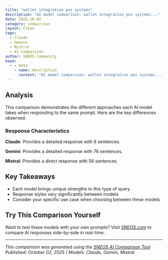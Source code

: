 ```yaml
---
title: "wallet integration pos systems"
description: "AI model comparison: wallet integration pos systems..."
date: 2025-10-02
category: comparison
layout: Clean
tags:
  - Claude
  - Gemini
  - Mistral
  - AI Comparison
author: SNEOS Community
head:
  - - meta
    - name: description
      content: "AI model comparison: wallet integration pos systems..."
---
```


<ChatComparison
  title="wallet integration pos systems"
  prompt="wallet integration pos systems"
  :responses='{
    "Claude": "# Wallet Integration in POS Systems\n\nDigital wallet integration has become essential for modern point-of-sale systems. Here\u0027s a comprehensive overview:\n\n## Popular Digital Wallets\n\n### Mobile Wallets\n- **Apple Pay** - iPhone/Apple Watch payments via NFC\n- **Google Pay** - Android device payments\n- **Samsung Pay** - Samsung devices (NFC \u002B MST technology)\n\n### Platform Wallets\n- **PayPal** - Online and in-store payments\n- **Amazon Pay** - Amazon ecosystem integration\n- **Venmo** - Peer-to-peer and merchant payments\n\n### Cryptocurrency Wallets\n- **Bitcoin/Lightning Network**\n- **Ethereum-based payments**\n- **Stablecoins** (USDC, USDT)\n\n## Integration Methods\n\n### 1. NFC/Contactless\n- Tap-to-pay functionality\n- Works with most smartphones\n- Fast transaction processing\n\n### 2. QR Code Scanning\n- Customer scans merchant QR code\n- Merchant scans customer payment code\n- Works without NFC hardware\n\n### 3. API Integration\n- Direct integration with wallet providers\n- Custom payment flows\n- Enhanced customer experience\n\n## Benefits\n\n### For Merchants\n- **Faster checkout** - Reduced transaction times\n- **Lower fraud risk** - Tokenized transactions\n- **Reduced cash handling** - Digital payments only\n- **Customer insights** - Enhanced analytics\n- **Cost savings** - Lower processing fees for some wallets\n\n### For Customers\n- **Convenience** - No need for physical cards/cash\n- **Security** - Biometric authentication\n- **Speed** - Quick tap-and-go payments\n- **Loyalty integration** - Automatic rewards tracking\n\n## Technical Requirements\n\n### Hardware\n- **NFC-enabled terminals** for contactless payments\n- **Camera/scanner** for QR code payments\n- **Tablet/smartphone** for app-based solutions\n\n### Software\n- **SDK integration** from wallet providers\n- **Payment gateway** compatibility\n- **Security compliance** (PCI DSS, tokenization)\n- **Real-time processing** capabilities\n\n## Popular POS Systems with Wallet Integration\n\n### Enterprise Solutions\n- **Square** - Comprehensive wallet support\n- **Shopify POS** - Multi-wallet integration\n- **Clover** - Extensive payment options\n- **Toast** - Restaurant-focused solutions\n\n### Small Business\n- **PayPal Here** - Native PayPal integration\n- **SumUp** - European market leader\n- **iZettle** - Simple setup and use\n\n## Implementation Considerations\n\n### Security\n- End-to-end encryption\n- Tokenization of payment data\n- Biometric authentication\n- Fraud detection systems\n\n### User Experience\n- Intuitive payment flow\n- Clear payment confirmation\n- Error handling and recovery\n- Multi-language support\n\n### Compliance\n- PCI DSS compliance\n- Regional regulations (GDPR, etc.)\n- Financial service requirements\n- Data protection standards\n\n## Future Trends\n\n### Emerging Technologies\n- **Central Bank Digital Currencies (CBDCs)**\n- **Biometric payments** (fingerprint, facial recognition)\n- **Voice-activated payments**\n- **IoT device payments**\n\n### Market Evolution\n- Increased adoption in emerging markets\n- Integration with loyalty programs\n- Social commerce integration\n- Cross-border payment solutions\n\nWould you like me to elaborate on any specific aspect of wallet integration or discuss implementation for a particular business type?",
    "Gemini": "Okay, let\u0027s break down wallet integration in POS (Point of Sale) systems.  This is a growing trend with significant implications for businesses and consumers.\n\n**What does \u0022Wallet Integration\u0022 mean in a POS System context?**\n\nWallet integration refers to a POS system\u0027s ability to accept payments made through digital wallets, also known as mobile wallets or e-wallets. Instead of paying with cash, credit cards, or checks, customers use their smartphones, smartwatches, or other devices to complete a transaction.\n\n**Types of Digital Wallets:**\n\n*   **Mobile Payment Apps:**\n    *   **Apple Pay:**  Apple\u0027s mobile payment system tied to Apple devices.\n    *   **Google Pay (formerly Android Pay):** Google\u0027s mobile payment system available on Android devices.\n    *   **Samsung Pay:**  Samsung\u0027s mobile payment system, often pre-installed on Samsung phones.\n*   **Merchant-Specific Wallets:**\n    *   Starbucks app, Walmart Pay, etc. These are wallets built specifically for use at a particular retailer.\n*   **QR Code Based Wallets:**\n    *   Alipay, WeChat Pay (popular in China, but gaining global presence).  These often rely on scanning QR codes displayed by the POS system.\n*   **Cryptocurrency Wallets:**\n    *   Some POS systems are beginning to accept Bitcoin and other cryptocurrencies through integrations with crypto wallets.\n*   **Buy Now, Pay Later (BNPL):**\n    *   Affirm, Klarna, Afterpay. While not technically \u0022wallets\u0022 in the traditional sense, they often integrate into the payment flow as an alternative payment method presented at the POS.\n\n**How Wallet Integration Works:**\n\n1.  **POS System Capability:**  The POS system (hardware and software) must be designed to support digital wallet payments.  This often involves:\n    *   **NFC (Near Field Communication) Reader:**  For Apple Pay, Google Pay, and Samsung Pay, the POS terminal needs an NFC reader to allow contactless payments.  The customer taps their phone near the reader.\n    *   **QR Code Scanner:**  For QR code-based wallets, the POS needs a scanner to read the QR code presented by the customer.  Alternatively, the POS can display a QR code that the customer scans with their phone.\n    *   **Software Integration:**  The POS software needs to be integrated with the various wallet providers. This can be done directly with each wallet provider or through a payment gateway that supports multiple wallets.\n2.  **Customer\u0027s Wallet Setup:** The customer needs to have a digital wallet app on their device and have added their payment information (credit cards, debit cards, bank accounts).\n3.  **The Transaction:**\n    *   **NFC:** Customer taps their device to the NFC reader on the POS terminal.\n    *   **QR Code:** Customer either scans a QR code displayed by the POS, or the POS scans the customer\u0027s QR code.\n    *   **App Integration:** In some cases, the customer selects the item/service, and then choose the payment method within merchant\u0027s app and this integrates with the POS.\n4.  **Authorization \u0026 Processing:** The POS system sends the payment information to the wallet provider or the payment gateway for authorization.  The wallet provider verifies the payment information and sends an approval or denial back to the POS.\n5.  **Completion:** If the transaction is approved, the POS system completes the sale and prints or sends a receipt to the customer.\n\n**Benefits of Wallet Integration for Businesses:**\n\n*   **Faster Checkout:**  Digital wallet payments are typically faster than traditional methods.\n*   **Improved Customer Experience:**  Many customers prefer the convenience of paying with their phones.  Offering this option can increase customer satisfaction.\n*   **Reduced Contact:** Contactless payments are more hygienic, which is especially important in the wake of the pandemic.\n*   **Increased Security:**  Digital wallets often use tokenization, which replaces sensitive card data with a unique \u0022token\u0022 to protect against fraud.\n*   **Loyalty Program Integration:**  Some digital wallets can be integrated with loyalty programs, allowing customers to earn rewards automatically.\n*   **Reach a Wider Customer Base:**  Some customers may prefer to use digital wallets over traditional payment methods, especially younger demographics.\n*   **Potential for Lower Transaction Fees:**  In some cases, digital wallet transactions may have lower processing fees than credit card payments, although this varies depending on the wallet provider and payment gateway.\n*   **Data \u0026 Insights:** POS systems integrated with wallets can provide valuable data on customer spending habits and preferences.\n\n**Benefits of Wallet Integration for Customers:**\n\n*   **Convenience:**  Pay with their phone or smartwatch, no need to carry cash or cards.\n*   **Speed:** Faster checkout experience.\n*   **Security:**  Tokenization protects card data.\n*   **Rewards \u0026 Loyalty:**  Automatic earning of loyalty points.\n*   **Contactless Payments:** More hygienic.\n*   **Easy Tracking:**  Transaction history is readily available in the wallet app.\n\n**Challenges of Wallet Integration for Businesses:**\n\n*   **Cost:**  Upgrading POS hardware and software can be expensive.\n*   **Integration Complexity:**  Integrating with multiple wallet providers can be technically challenging.\n*   **Compatibility:**  Not all POS systems are compatible with all digital wallets.\n*   **Training:**  Staff needs to be trained on how to use the new system.\n*   **Customer Adoption:**  Not all customers are comfortable using digital wallets.\n*   **Security Concerns:**  While digital wallets are generally secure, businesses need to be aware of potential security risks, such as fraud.\n*   **Dependence on Technology:** If the POS system or the customer\u0027s device malfunctions, it can disrupt the payment process.\n\n**Factors to Consider When Choosing a POS System with Wallet Integration:**\n\n*   **Supported Wallets:**  Make sure the POS system supports the digital wallets that your customers are most likely to use.\n*   **Hardware Requirements:**  Check the hardware requirements (NFC reader, QR code scanner) and ensure that your current POS hardware is compatible or if you need to upgrade.\n*   **Integration Complexity:**  Assess the ease of integration with your existing systems.\n*   **Security:**  Choose a POS system with robust security features to protect against fraud.\n*   **Cost:**  Compare the costs of different POS systems, including hardware, software, and transaction fees.\n*   **Reporting \u0026 Analytics:**  Look for a POS system that provides comprehensive reporting and analytics on wallet payments.\n*   **Customer Support:**  Choose a provider with good customer support to help you with any issues that may arise.\n\n**Popular POS Systems with Wallet Integration:**\n\nMany popular POS systems offer wallet integration. Here are a few examples:\n\n*   **Square:**  Supports Apple Pay, Google Pay, and Samsung Pay.\n*   **Shopify POS:** Supports Apple Pay, Google Pay, and Shop Pay.\n*   **Toast:**  Supports Apple Pay, Google Pay, and Samsung Pay (popular for restaurants).\n*   **Lightspeed:**  Supports Apple Pay.\n*   **Clover:**  Supports Apple Pay, Google Pay, Samsung Pay, and others through its app marketplace.\n*   **Revel Systems:** Supports Apple Pay.\n*   **NCR Aloha:** Supports Apple Pay and Google Pay (popular for restaurants).\n*   **Vend:**  Supports Apple Pay and Google Pay.\n\n**In conclusion, wallet integration is becoming increasingly important for POS systems.  By offering digital wallet payment options, businesses can improve the customer experience, reduce checkout times, and enhance security.  However, it\u0027s important to carefully consider the costs, challenges, and compatibility issues before implementing wallet integration.**  Make sure to research and choose a POS system that meets your specific business needs and the preferences of your customers.\n",
    "Mistral": "Integrating a wallet with a Point of Sale (POS) system can streamline transactions, enhance customer experience, and provide additional payment options. Here\u2019s a step-by-step guide to integrating a wallet with a POS system:\n\n### 1. Define Requirements\n- **Identify Wallet Types**: Determine which types of wallets you want to integrate (e.g., mobile wallets like Apple Pay, Google Pay, Samsung Pay, or cryptocurrency wallets).\n- **POS System Compatibility**: Ensure that your POS system supports wallet integration.\n- **Security Requirements**: Understand the security protocols needed to protect customer data.\n\n### 2. Choose a Payment Gateway\n- **Select a Payment Gateway**: Choose a payment gateway that supports the wallets you want to integrate. Popular options include Stripe, PayPal, Square, and Adyen.\n- **API Documentation**: Review the API documentation provided by the payment gateway to understand the integration process.\n\n### 3. Set Up the POS System\n- **Hardware Requirements**: Ensure your POS hardware (e.g., terminals, scanners) is compatible with wallet transactions.\n- **Software Configuration**: Configure your POS software to accept wallet payments. This may involve updating the software or installing plugins.\n\n### 4. Integrate the Wallet\n- **API Integration**: Use the payment gateway\u2019s API to integrate the wallet with your POS system. This typically involves:\n  - **Authentication**: Set up authentication tokens or API keys.\n  - **Transaction Processing**: Implement endpoints for processing transactions.\n  - **Error Handling**: Ensure robust error handling for failed transactions.\n- **SDKs and Libraries**: Utilize SDKs (Software Development Kits) and libraries provided by the payment gateway to simplify the integration process.\n\n### 5. Testing\n- **Sandbox Environment**: Use the payment gateway\u2019s sandbox environment to test the integration without processing real transactions.\n- **User Testing**: Conduct user testing to ensure the integration works seamlessly and provides a good user experience.\n- **Security Testing**: Perform security testing to ensure that customer data is protected.\n\n### 6. Deployment\n- **Go Live**: Once testing is complete, deploy the integration to your live POS system.\n- **Monitoring**: Continuously monitor the system for any issues and ensure smooth transaction processing.\n\n### 7. Training and Support\n- **Staff Training**: Train your staff on how to use the new wallet integration features.\n- **Customer Support**: Provide support to customers who may have questions or issues with using their wallets.\n\n### 8. Compliance and Security\n- **PCI-DSS Compliance**: Ensure that your POS system complies with PCI-DSS (Payment Card Industry Data Security Standard) requirements.\n- **Data Encryption**: Implement data encryption to protect sensitive information.\n- **Regular Updates**: Keep your POS system and payment gateway software up to date to address any security vulnerabilities.\n\n### Example Integration Steps\n\n#### Using Stripe for Apple Pay Integration\n1. **Sign Up for Stripe**: Create an account on Stripe.\n2. **API Keys**: Obtain your API keys from the Stripe dashboard.\n3. **POS Software**: Update your POS software to include Stripe\u2019s SDK.\n4. **Apple Pay Setup**: Follow Stripe\u2019s documentation to set up Apple Pay.\n5. **Testing**: Use Stripe\u2019s test environment to ensure the integration works.\n6. **Deployment**: Deploy the integration to your live POS system.\n\n### Benefits of Wallet Integration\n- **Convenience**: Customers can pay quickly and easily using their mobile devices.\n- **Security**: Wallet transactions often include additional layers of security, such as biometric authentication.\n- **Customer Loyalty**: Offering multiple payment options can enhance customer loyalty and satisfaction.\n\n### Challenges\n- **Technical Complexity**: Integration can be technically complex and may require specialized knowledge.\n- **Cost**: There may be additional costs associated with payment gateway fees and POS system upgrades.\n- **Security Risks**: Ensuring the security of transactions and customer data is crucial.\n\nBy following these steps, you can successfully integrate a wallet with your POS system, providing a more flexible and secure payment option for your customers."
  }'
  published-date="08:30"
/>

## Analysis

This comparison demonstrates the different approaches each AI model takes when responding to the same prompt. Here are the key differences observed:

### Response Characteristics

**Claude**: Provides a detailed response with 6 sentences. 

**Gemini**: Provides a detailed response with 76 sentences. 

**Mistral**: Provides a direct response with 56 sentences. 

## Key Takeaways

- Each model brings unique strengths to this type of query
- Response styles vary significantly between models
- Consider your specific use case when choosing between these models

## Try This Comparison Yourself

Want to test these models with your own prompts? Visit [SNEOS.com](https://sneos.com) to compare AI responses side-by-side in real-time.

---

*This comparison was generated using the [SNEOS AI Comparison Tool](https://sneos.com)*
*Published: October 02, 2025 | Models: Claude, Gemini, Mistral*
